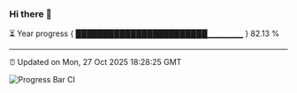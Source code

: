 ### Hi there 👋

⏳ Year progress { ████████████████████████▁▁▁▁▁▁ } 82.13 %

---

⏰ Updated on Mon, 27 Oct 2025 18:28:25 GMT

![Progress Bar CI](https://github.com/liununu/liununu/workflows/Progress%20Bar%20CI/badge.svg)
